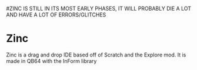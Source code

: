 #ZINC IS STILL IN ITS MOST EARLY PHASES, IT WILL PROBABLY DIE A LOT AND HAVE A LOT OF ERRORS/GLITCHES

# Zinc
Zinc is a drag and drop IDE based off of Scratch and the Explore mod. It is made in QB64 with the InForm library
